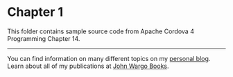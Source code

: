 Chapter 1
=========

This folder contains sample source code from Apache Cordova 4 Programming Chapter 14.

***

You can find information on many different topics on my [personal blog](http://www.johnwargo.com). Learn about all of my publications at [John Wargo Books](http://www.johnwargobooks.com). 